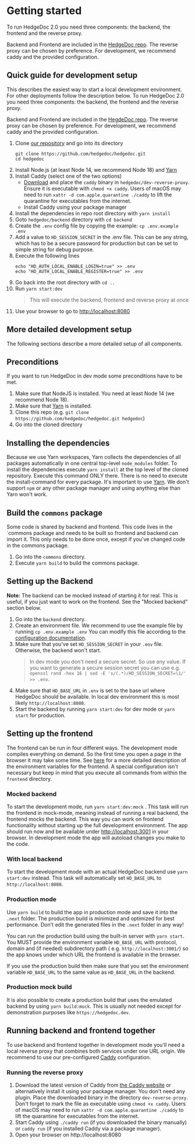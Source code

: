# Getting started

To run HedgeDoc 2.0 you need three components: the backend, the frontend and the reverse proxy.

Backend and Frontend are included in the [HedgeDoc repo](https://github.com/hedgedoc/hedgedoc). The reverse proxy can be chosen by preference. For development, we
recommend caddy and the provided configuration.

## Quick guide for development setup

This describes the easiest way to start a local development environment. For other deployments follow the description
below.
To run HedgeDoc 2.0 you need three components: the backend, the frontend and the reverse proxy.

Backend and Frontend are included in the [HegdeDoc repo](https://github.com/hedgedoc/hedgedoc). The reverse proxy can be chosen by preference. For development, we
recommend caddy and the provided configuration.

1. Clone [our repository](https://github.com/hedgedoc/hedgedoc.git) and go into its directory
   ```shell
   git clone https://github.com/hedgedoc/hedgedoc.git
   cd hedgedoc
   ```
2. Install Node.js (at least Node 14, we recommend Node 18) and [Yarn](https://yarnpkg.com/getting-started/install)
3. Install Caddy (select one of the two options)
   - [Download](https://caddyserver.com/) and place the `caddy` binary in `hedgedoc/dev-reverse-proxy`. Ensure it is executable with `chmod +x caddy`. Users of macOS may need to run `xattr -d com.apple.quarantine ./caddy` to lift the quarantine for executables from the internet. 
   - Install Caddy using your package manager
4. Install the dependencies in repo root directory with `yarn install`
5. Goto `hedgedoc/backend` directory with `cd backend`
6. Create the `.env` config file by copying the example: `cp .env.example .env`
7. Add a value to `HD_SESSION_SECRET` in the .env file. This can be any string, which has to be a secure password for production but can be set to simple string for debug purpose.
8. Execute the following lines
    ```shell
    echo "HD_AUTH_LOCAL_ENABLE_LOGIN=true" >> .env
    echo "HD_AUTH_LOCAL_ENABLE_REGISTER=true" >> .env
    ```
9. Go back into the root directory with `cd ..`
10. Run `yarn start:dev`
    > This will execute the backend, frontend and reverse proxy at once
11. Use your browser to go to <http://localhost:8080>

## More detailed development setup
The following sections describe a more detailed setup of all components.

## Preconditions

If you want to run HedgeDoc in dev mode some preconditions have to be met.

1. Make sure that NodeJS is installed. You need at least Node 14 (we recommend Node 18).
2. Make sure that [Yarn](https://yarnpkg.com/) is installed.
3. Clone this repo (e.g. `git clone https://github.com/hedgedoc/hedgedoc.git hedgedoc`)
4. Go into the cloned directory

## Installing the dependencies

Because we use Yarn workspaces, Yarn collects the dependencies of all packages automatically in one central top-level
`node_modules` folder.
To install the dependencies execute `yarn install` at the top level of the cloned repository.
Execute this command ONLY there. There is no need to execute the install-command for every package.
It's important to use [Yarn](https://yarnpkg.com/). We don't support `npm` or any other package manager and using anything
else than Yarn won't work.

## Build the `commons` package

Some code is shared by backend and frontend. This code lives in the `commons package and needs to be built so
frontend and backend can import it.
This only needs to be done once, except if you've changed code in the commons package.

1. Go into the `commons` directory.
2. Execute `yarn build` to build the commons package.

## Setting up the Backend

**Note:** The backend can be mocked instead of starting it for real. This is useful, if you just want to work on the frontend. See the "Mocked backend" section below.

1. Go into the `backend` directory.
2. Create an environment file. We recommend to use the example file by running `cp .env.example .env`
   You can modify this file according to the [configuration documentation](../config/index.md).
3. Make sure that you've set `HD_SESSION_SECRET` in your `.env` file. Otherwise, the backend won't start.
   > In dev mode you don't need a secure secret. So use any value. If you want to generate a secure session secret you
   can use e.g. `openssl rand -hex 16 | sed -E 's/(.*)/HD_SESSION_SECRET=\1/' >> .env`.
4. Make sure that `HD_BASE_URL` in `.env` is set to the base url where HedgeDoc should be available. In local dev
   environment this is most likely `http://localhost:8080`.
5. Start the backend by running `yarn start:dev` for dev mode or `yarn start` for production.

## Setting up the frontend

The frontend can be run in four different ways. The development mode compiles everything on demand. So the first time
you open a page in the browser it may take some time.
See [here](setup/frontend.md) for a more detailed description of the environment variables for the frontend.
A special configuration isn't necessary but keep in mind that you execute all commands from within the `frontend` directory.

### Mocked backend

To start the development mode, run `yarn start:dev:mock` .
This task will run the frontend in mock-mode, meaning instead of running a real backend, the frontend mocks the backend.
This way you can work on frontend functionality without starting up the full development environment.
The app should run now and be available under [http://localhost:3001](http://localhost:3001) in your browser.
In development mode the app will autoload changes you make to the code.

### With local backend

To start the development mode with an actual HedgeDoc backend use `yarn start:dev` instead.
This task will automatically set `HD_BASE_URL` to `http://localhost:8080`.

### Production mode

Use `yarn build` to build the app in production mode and save it into the `.next` folder. The production build is
minimized and optimized for best performance. Don't edit the generated files in the `.next` folder in any way!

You can run the production build using the built-in server with `yarn start`.
You MUST provide the environment variable `HD_BASE_URL` with protocol, domain and (if needed) subdirectory path (
e.g. `http://localhost:3001/`) so the app knows under which URL the frontend is available in the browser.

If you use the production build then make sure that you set the environment variable `HD_BASE_URL` to the same
value as `HD_BASE_URL` in the backend.

### Production mock build

It is also possible to create a production build that uses the emulated backend by using `yarn build:mock`. This is
usually not needed except for demonstration purposes like `https://hedgedoc.dev`.

## Running backend and frontend together

To use backend and frontend together in development mode you'll need a local reverse proxy that combines both services
under one URL origin.
We recommend to use our pre-configured [Caddy](https://caddyserver.com/) configuration.

### Running the reverse proxy

1. Download the latest version of Caddy from [the Caddy website](https://caddyserver.com/) or alternatively install it
   using your package manager. You don't need any plugin. Place the downloaded binary in the
   directory `dev-reverse-proxy`. Don't forget to mark the file as executable using `chmod +x caddy`. Users of macOS may need to run `xattr -d com.apple.quarantine ./caddy` to lift the quarantine for executables from the internet.
2. Start Caddy using `./caddy run` (if you downloaded the binary manually) or `caddy run` (if you installed Caddy via a package manager).
3. Open your browser on http://localhost:8080
